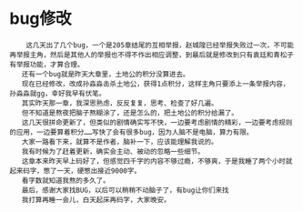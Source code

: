 # bug修改
        这几天出了几个bug，一个是205章结尾的互相举报，赵城隍已经举报失败过一次，不可能再举报主角，然后是其他人的举报也不得不作出相应调整，到最后就是修改到只有袁廷和青松子有举报功能，才算合理。
       还有一个bug就是昨天大章里，土地公的积分没算进去。
       现在已经修改，改成孙淼淼击杀土地公，获得1点积分，这样主角只要添上一条举报内容，孙淼淼就gg，幸好我早有伏笔。
       其实昨天那一章，我深思熟虑，反反复复，思考、检查了好几遍。
       但不知道是熬夜把脑子熬糊涂了，还是怎么的，把土地公的积分给漏了。
       这几天很拼命更新了，但类似的剧情确实写不快，一边要考虑剧情的精彩，一边要考虑规则的应用，一边要算着积分……写快了会有很多bug，因为人脑不是电脑，算力有限。
       大家一路看下来，就算不是作者，脑补一下，应该能理解我说的。
       我有时候为了赶着更新，确实会主动、被动的忽略一些细节。
       这章本来昨天早上码好了，但感觉四千字的内容不够过瘾，不够爽，于是我睡了两个小时就起来码字，憋了一天，硬憋出接近9000字。
       看字数就知道我熬的多久了。
       最后，感谢大家找BUG，以后可以稍稍不动脑子了，有bug让你们来找
       我打算再睡一会儿，白天起床再码字，大家晚安。